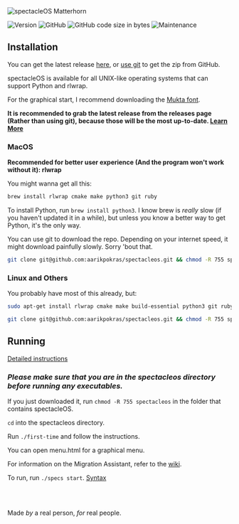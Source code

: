 <!--# spectacleOS Matterhorn-->


<img src="https://i.ibb.co/gM7WcTH/specs-matterhorn-head.png" alt="spectacleOS Matterhorn">

![Version](https://img.shields.io/badge/version-5.5.2-informational?style=flat-square) ![GitHub](https://img.shields.io/github/license/aarikpokras/spectacleos?style=flat-square) ![GitHub code size in bytes](https://img.shields.io/github/languages/code-size/aarikpokras/spectacleos?style=flat-square) ![Maintenance](https://img.shields.io/maintenance/yes/2023?style=flat-square)
## Installation
You can get the latest release [here](https://github.com/aarikpokras/spectacleos/releases), or [use git](https://github.com/aarikpokras/spectacleos#macos) to get the zip from GitHub.

spectacleOS is available for all UNIX-like operating systems that can support Python and rlwrap.

For the graphical start, I recommend downloading the [Mukta font](https://fonts.google.com/specimen/Mukta?query=mukta).

**It is recommended to grab the latest release from the releases page (Rather than using git), because those will be the most up-to-date. [Learn More](nocurl.md)**

### MacOS
**Recommended for better user experience (And the program won't work without it): rlwrap**

You might wanna get all this:
```bash
brew install rlwrap cmake make python3 git ruby
```

To install Python, run `brew install python3`. I know brew is *really* slow (if you haven't updated it in a while), but unless you know a better way to get Python, it's the only way.

You can use git to download the repo. Depending on your internet speed, it might download painfully slowly. Sorry 'bout that.

```bash
git clone git@github.com:aarikpokras/spectacleos.git && chmod -R 755 spectacleos spectacleos/bin
```
### Linux and Others
You probably have most of this already, but:
```bash
sudo apt-get install rlwrap cmake make build-essential python3 git ruby
```

```bash
git clone git@github.com:aarikpokras/spectacleos.git && chmod -R 755 spectacleos spectacleos/bin
```

## Running

[Detailed instructions](https://github.com/aarikpokras/spectacleos/wiki/Getting-Started)

### ***Please make sure that you are in the spectacleos directory before running any executables.***

If you just downloaded it, run `chmod -R 755 spectacleos` in the folder that contains spectacleOS.

`cd` into the spectacleos directory.

Run `./first-time` and follow the instructions.

You can open menu.html for a graphical menu.

For information on the Migration Assistant, refer to the [wiki](https://github.com/aarikpokras/spectacleos/wiki/Migration-Assistant-(Migrator)).

To run, run `./specs start`. [Syntax](https://github.com/aarikpokras/spectacleos/wiki/Executables-and-Syntax)

<br />
<br />

Made *by* a real person, *for* real people.

<!--
spectacleOS
Copyright (c) 2023, Aarik Pokras
Under the BSD 2-Clause License
License: https://github.com/aarikpokras/spectacleos/blob/master/LICENSE
-->
